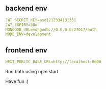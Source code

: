 ## backend env

```yml
JWT_SECRET_KEY=asd1212334131331
JWT_EXPIRY=30m
MONGODB_URL=mongodb://0.0.0.0:27017/auth
NODE_ENV=development
```

## frontend env

```yml
NEXT_PUBLIC_BASE_URL=http://localhost:8000
```

Run both using npm start

Have fun :)